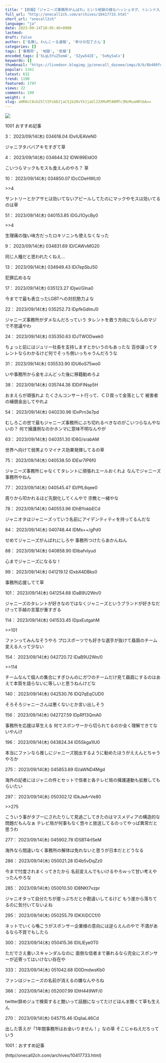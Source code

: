 ```yaml
---
title: "【悲報】「ジャニーズ事務所がんばれ」という地獄の様なハッシュタグ、トレンド入りしてしまうｗｗｗｗｗ "
full_url: "http://onecall2ch.com/archives/10417733.html"
short_url: "onecall2ch"
language: "ja"
date: 2023-09-14T10:05:46+0900
lastmod: 
draft: false
author: ['名無し わんこーる速報', '幸せの包丁さん']
categories: []
tags: ['事務所', '地獄', '悲報']
encoded_tags: ['5LqL5YuZ5omA', '5Zyw542E', '5oKy5aCx']
keywords: []
thumbnail: "https://livedoor.blogimg.jp/onecall_dazeee/imgs/8/b/8b489fee-s.jpg"
popular: 1341
latest: 632
trend: 1190
featured: 1797
views: 22
comments: 199
weight: 4
slug: aHR0cC8vb25lY2FsbDJjaC5jb20vYXJjaGl2ZXMvMTA0MTc3MzMuaHRtbA==
---
```


![](https://livedoor.blogimg.jp/onecall_dazeee/imgs/8/b/8b489fee-s.jpg)

<div> <p class='name2'> 1001 おすすめ記事</p> <p class='name2'>3： 2023/09/14(木) 034618.04 IDvlUEAVeN0</p><p class='onecall'> ジャニヲタババアキモすぎて草 </p> <p class='name2'>4： 2023/09/14(木) 034644.32 IDWi99EldO0</p><p class='onecall'> こいつらマックもモスも食えんのやろ？ 草 </p> <p class='name2'>10： 2023/09/14(木) 034850.07 IDcCDeHWLt0</p><p class='onecall'> <p class='anchor'>>>4</p> サントリーとかアサヒは効いてないアピールしてたのにマックやモスは効いてるのは草 </p> <p class='name2'>51： 2023/09/14(木) 040153.85 IDGJ1OycBy0</p><p class='onecall'> <p class='anchor'>>>4</p> 生理痛の強い味方だったロキソニンも使えなくなった </p> <p class='name2'>9： 2023/09/14(木) 034831.69 ID/CAWvMG20</p><p class='onecall'> 同じ人種だと思われたくねえ… </p> <p class='name2'>13： 2023/09/14(木) 034949.43 IDi7epSbJ50</p><p class='onecall'> 犯罪広めるな </p> <p class='name2'>17： 2023/09/14(木) 035123.27 IDjwi/Glna0</p><p class='onecall'> 今までで最も表立ったLGBTへの対抗勢力よな </p> <p class='name2'>22： 2023/09/14(木) 035252.73 IDpfkGdlmJ0</p><p class='onecall'> ジャニーズ事務所がダメなんだろっていう タレントを救う方向にならんのマジで不思議やわ </p> <p class='name2'>24： 2023/09/14(木) 035350.63 IDJTWODwek0</p><p class='onecall'> ちょっと前にはジュリー社長を支持しますとかいうのもあったな 百歩譲ってタレントならわかるけど何でそっち側いっちゃうんだろうな </p> <p class='name2'>31： 2023/09/14(木) 035533.90 IDU6oS75wo0</p><p class='onecall'> いや事務所から金をぶんどった後に移籍勧めろよ </p> <p class='name2'>38： 2023/09/14(木) 035744.38 IDDiFINsp5H</p><p class='onecall'> おまえらが頑張れよ たくさんコンサート行って、ＣＤ買って金落として 被害者の補償金出してやれよ </p> <p class='name2'>54： 2023/09/14(木) 040230.96 IDxPrn3e7pd</p><p class='onecall'> むしろこの世で最もジャニーズ事務所にぶち切れるべきなのがこいつらなんやないの？ 何で擁護側なのかホンマに意味不明なんやが </p> <p class='name2'>63： 2023/09/14(木) 040351.30 ID8G/srabAM</p><p class='onecall'> 世界へ向けて弱男よりマイナス効果発揮してるの草 </p> <p class='name2'>75： 2023/09/14(木) 040538.50 IDEsr7IP6f0</p><p class='onecall'> ジャニーズ事務所じゃなくてタレントに頑張れエールおくれよ なんでジャニーズ事務所やねん </p> <p class='name2'>77： 2023/09/14(木) 040545.47 ID/PfL6qee0</p><p class='onecall'> 周りから叩かれるほど先鋭化してくんやで 宗教と一緒やな </p> <p class='name2'>78： 2023/09/14(木) 040553.96 IDhBYokbECd</p><p class='onecall'> ジャニオタはジャニーズっていう名前にアイデンティティを持ってるんだな </p> <p class='name2'>84： 2023/09/14(木) 040748.44 IDMs++/gPd0</p><p class='onecall'> せめてジャニーズがんばれにしろや 事務所つけたらあかんねん </p> <p class='name2'>88： 2023/09/14(木) 040858.90 IDIbafvlyud</p><p class='onecall'> 心までジャニーズになるな！ </p> <p class='name2'>99： 2023/09/14(木) 041219.12 IDxbX4DBks0</p><p class='onecall'> 事務所応援してて草 </p> <p class='name2'>101： 2023/09/14(木) 041254.68 IDaB9U2Wn/0</p><p class='onecall'> ジャニーズのタレントが好きなのではなくジャニーズというブランドが好きなだけって手越の言葉が重すぎる </p> <p class='name2'>114： 2023/09/14(木) 041533.45 IDpxEutgahM</p><p class='onecall'> <p class='anchor'>>>101</p> ファンってみんなそうやろ プロスポーツでも好きな選手が抜けて贔屓のチーム変える人って少ない </p> <p class='name2'>154： 2023/09/14(木) 042720.72 IDaB9U2Wn/0</p><p class='onecall'> <p class='anchor'>>>114</p> チームなんて個人の集合にすぎひんのにガワのチームだけ見て贔屓にするのはあえて本質を語らないに等しいと思うねんけどな </p> <p class='name2'>140： 2023/09/14(木) 042530.76 IDQ7qEqCUD0</p><p class='onecall'> そろそろジャニーさんは悪くないとか言い出しそう </p> <p class='name2'>156： 2023/09/14(木) 042727.59 IDpRf13QmA0</p><p class='onecall'> 事務所を応援は草生える 何でスポンサーから切られてるのか全く理解できてないやんけ </p> <p class='name2'>196： 2023/09/14(木) 043824.34 ID5Skga1IU0</p><p class='onecall'> 本当にファンなら推しにジャニーズ脱出するように勧めたほうがええんとちゃうやろか </p> <p class='name2'>275： 2023/09/14(木) 045853.89 ID/aWND4Mgd</p><p class='onecall'> 海外の記者にはジャニの件とセットで信者と各テレビ局の擁護運動も拡散してもらいたい </p> <p class='name2'>297： 2023/09/14(木) 050302.12 IDkJeA+Ve80</p><p class='onecall'> <p class='anchor'>>>275</p> こういう事がタブーにされたりして見過ごしてきたのはマスメディアの構造的な問題だもんなぁ テレビ局が何事もなく悠々と放送してるのってやっぱ異常だと思うわ </p> <p class='name2'>277： 2023/09/14(木) 045902.78 IDSBT4rISeM</p><p class='onecall'> 海外なら間違いなく事務所の解体は免れないと思うが日本だとどうなる </p> <p class='name2'>286： 2023/09/14(木) 050021.28 ID4b5vDqZz0</p><p class='onecall'> 今まで忖度されまくってきたから 名前変えんでもいけるやろｗって甘い考えやったんやろな </p> <p class='name2'>285： 2023/09/14(木) 050010.50 ID8NKt7vzpr</p><p class='onecall'> ジャニオタって自分たちが崖っぷちだとか勘違いしてるけど もう崖から落ちてるのに気付いてないよね </p> <p class='name2'>295： 2023/09/14(木) 050255.79 IDKXiDCCf/0</p><p class='onecall'> ネットでいくら喚こうがスポンサー企業様の意向には逆らえんのやで 不満があるなら不買でもしたら </p> <p class='name2'>300： 2023/09/14(木) 050415.36 IDILlEye0T0</p><p class='onecall'> ただでさえ重いスキャンダルなのに 面倒な信者まで暴れるなら完全にスポンサーが近寄ってはいけない存在や </p> <p class='name2'>333： 2023/09/14(木) 051042.68 ID0DmdwsKb0</p><p class='onecall'> ファンはジャニーズの名前が消えるの嫌なんやろね </p> <p class='name2'>366： 2023/09/14(木) 052007.99 IDtH449WF/0</p><p class='onecall'> twitter辞めジュで検索すると酷いって話題になってたけどほんま酷くて草も生えん </p> <p class='name2'>270： 2023/09/14(木) 045715.46 IDqliaL46Cd</p><p class='onecall'> 出した答えが「1年間事務所はお金いりません！」なの草 そこじゃねえだろっていう </p> <p class='name2'>1001：おすすめ記事</p> </div>

(http//onecall2ch.com/archives/10417733.html)
